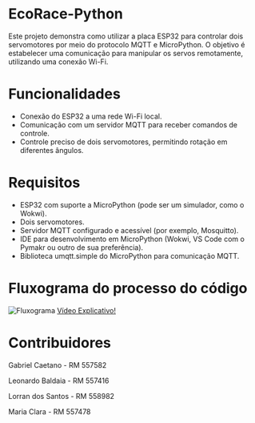 # EcoRace-Python
<p>Este projeto demonstra como utilizar a placa ESP32 para controlar dois servomotores por meio do protocolo MQTT e MicroPython. O objetivo é estabelecer uma comunicação para manipular os servos remotamente, utilizando uma conexão Wi-Fi.</p>

# Funcionalidades
  - Conexão do ESP32 a uma rede Wi-Fi local.
  - Comunicação com um servidor MQTT para receber comandos de controle.
  - Controle preciso de dois servomotores, permitindo rotação em diferentes ângulos.

# Requisitos
  - ESP32 com suporte a MicroPython (pode ser um simulador, como o Wokwi).
  - Dois servomotores.
  - Servidor MQTT configurado e acessível (por exemplo, Mosquitto).
  - IDE para desenvolvimento em MicroPython (Wokwi, VS Code com o Pymakr ou outro de sua preferência).
  - Biblioteca umqtt.simple do MicroPython para comunicação MQTT.

# Fluxograma do processo do código
![Fluxograma](https://github.com/user-attachments/assets/43b94c57-710d-44f1-93dc-9b70c96449f8)
<a target="_blank" href="https://youtu.be/JFKqlVYH3tQ">Vídeo Explicativo!</a>

# Contribuidores
<p>Gabriel Caetano - RM 557582</p>
<p>Leonardo Baldaia - RM 557416</p>
<p>Lorran dos Santos - RM 558982</p>
<p>Maria Clara - RM 557478</p>
